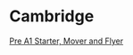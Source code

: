 # Cambridge

[Pre A1 Starter, Mover and Flyer](Cambridge%20666acd99553a41e6909921406ceab76e/Pre%20A1%20Starter,%20Mover%20and%20Flyer%207a90dcc884ff41cdaf520c9ec5729580.md)